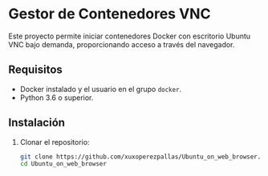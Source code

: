 # Gestor de Contenedores VNC

Este proyecto permite iniciar contenedores Docker con escritorio Ubuntu VNC bajo demanda, proporcionando acceso a través del navegador.

## Requisitos

- Docker instalado y el usuario en el grupo `docker`.
- Python 3.6 o superior.

## Instalación

1. Clonar el repositorio:
   ```bash
   git clone https://github.com/xuxoperezpallas/Ubuntu_on_web_browser.git
   cd Ubuntu_on_web_browser
